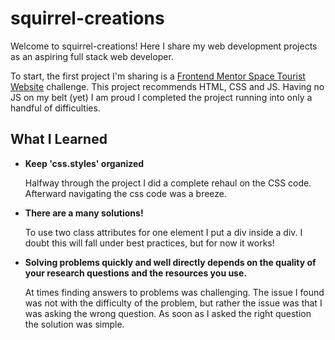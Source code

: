 # squirrel-creations

<p>Welcome to squirrel-creations! Here I share my web development projects as an aspiring full stack web developer.</p>

<p>To start, the first project I'm sharing is a <a href="https://www.frontendmentor.io/challenges/space-tourism-multipage-website-gRWj1URZ3/hub/space-tourism-multipage-website-r5_jnH0bC2">Frontend Mentor Space Tourist Website</a> challenge. This project recommends HTML, CSS and JS. Having no JS on my belt (yet) I am proud I completed the project running into only a handful of difficulties.</p>

<h2>What I Learned</h3>
<ul>
  <li><strong>Keep 'css.styles' organized</strong></li>
  <p>Halfway through the project I did a complete rehaul on the CSS code. Afterward navigating the css code was a breeze.</p>
  <li><strong>There are a many solutions!</strong></li>
  <p>To use two class attributes for one element I put a div inside a div. I doubt this will fall under best practices, but for now it works!</p>
  <li><strong>Solving problems quickly and well directly depends on the quality of your research questions and the resources you use.</strong></li>
  <p>At times finding answers to problems was challenging. The issue I found was not with the difficulty of the problem, but rather the issue was that I was asking the wrong question. As soon as I asked the right question the solution was simple.</p>
  

